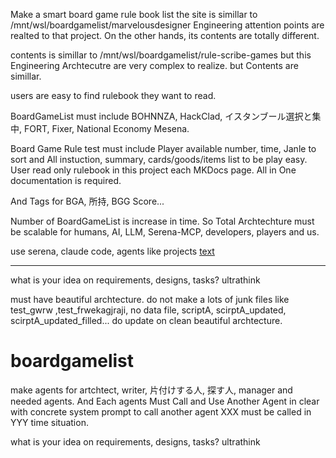 
Make a smart board game rule book list 
the site is simillar to /mnt/wsl/boardgamelist/marvelousdesigner
Engineering attention points are realted to that project. On the other hands, its contents are totally different.

contents is simillar to /mnt/wsl/boardgamelist/rule-scribe-games
but this Engineering Archtecutre are very complex to realize. but Contents are simillar.

users are easy to find rulebook they want to read.

BoardGameList must include BOHNNZA, HackClad, イスタンブール選択と集中, FORT, Fixer, National Economy Mesena.

Board Game Rule test must include Player available number, time, Janle to sort and All instuction, summary, cards/goods/items list to be play easy.
User read only rulebook in this project each MKDocs page. All in One documentation is required.

And Tags for BGA, 所持, BGG Score... 

Number of BoardGameList is increase in time. So Total Archtechture must be scalable for humans, AI, LLM, Serena-MCP, developers, players and us.

use serena, claude code, agents like projects [text](marvelousdesigner)

---

what is your idea on requirements, designs, tasks? ultrathink

must have beautiful archtecture.
do not make a lots of junk files like test_gwrw ,test_frwekagjraji, no data file, scriptA, scirptA_updated, scirptA_updated_filled... do update on clean beautiful archtecture.
# boardgamelist

make agents for artchtect, writer, 片付けする人, 探す人, manager and needed agents. 
And Each agents Must Call and Use Another Agent in clear with concrete system prompt to call another agent XXX must be called in YYY time situation.


what is your idea on requirements, designs, tasks? ultrathink
